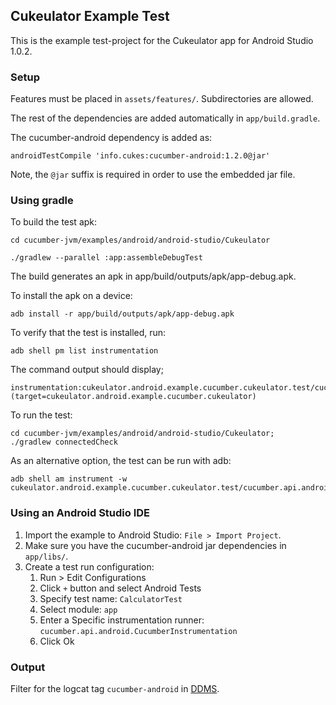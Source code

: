 ## Cukeulator Example Test
This is the example test-project for the Cukeulator app for Android Studio 1.0.2.

### Setup
Features must be placed in `assets/features/`. Subdirectories are allowed.

The rest of the dependencies are added automatically in `app/build.gradle`.

The cucumber-android dependency is added as:

```
androidTestCompile 'info.cukes:cucumber-android:1.2.0@jar'
```

Note, the `@jar` suffix is required in order to use the embedded jar file.

### Using gradle

To build the test apk:

```
cd cucumber-jvm/examples/android/android-studio/Cukeulator

./gradlew --parallel :app:assembleDebugTest
```

The build generates an apk in app/build/outputs/apk/app-debug.apk.

To install the apk on a device:

```
adb install -r app/build/outputs/apk/app-debug.apk
```

To verify that the test is installed, run:

```
adb shell pm list instrumentation
```

The command output should display;

```
instrumentation:cukeulator.android.example.cucumber.cukeulator.test/cucumber.api.android.CucumberInstrumentation (target=cukeulator.android.example.cucumber.cukeulator)
```

To run the test:

```
cd cucumber-jvm/examples/android/android-studio/Cukeulator;
./gradlew connectedCheck
```

As an alternative option, the test can be run with adb:

```
adb shell am instrument -w cukeulator.android.example.cucumber.cukeulator.test/cucumber.api.android.CucumberInstrumentation
```

### Using an Android Studio IDE
1. Import the example to Android Studio: `File > Import Project`.
2. Make sure you have the cucumber-android jar dependencies in `app/libs/`.
3. Create a test run configuration:
    1.  Run > Edit Configurations
    2. Click `+` button and select Android Tests
    3. Specify test name: `CalculatorTest`
    4. Select module: `app`
    5. Enter a Specific instrumentation runner: `cucumber.api.android.CucumberInstrumentation`
    6. Click Ok

### Output
Filter for the logcat tag `cucumber-android` in [DDMS](https://developer.android.com/tools/debugging/ddms.html).
